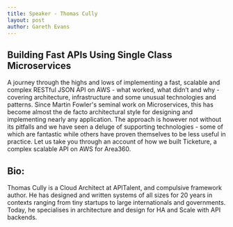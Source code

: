 ```yaml
---
title: Speaker - Thomas	Cully
layout: post
author: Gareth Evans
---
```


## Building Fast APIs Using Single Class Microservices
 
A journey through the highs and lows of implementing a fast, scalable and complex RESTful JSON API on AWS - what worked, what didn’t and why - covering architecture, infrastructure and some unusual technologies and patterns. Since Martin Fowler's seminal work on Microservices, this has become almost the de facto architectural style for designing and implementing nearly any application. The approach is however not without its pitfalls and we have seen a deluge of supporting technologies - some of which are fantastic while others have proven themselves to be less useful in practice. Let us take you through an account of how we built Ticketure, a complex scalable API on AWS for Area360.

## Bio:

Thomas Cully is a Cloud Architect at APITalent, and compulsive framework author. He has designed and written systems of all sizes for 20 years in contexts ranging from tiny startups to large internationals and governments. Today, he specialises in architecture and design for HA and Scale with API backends.